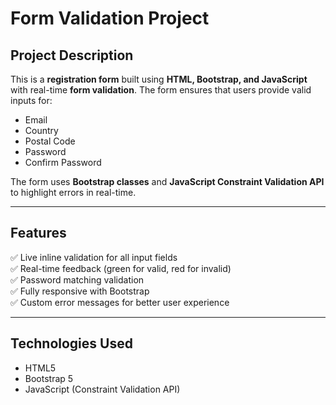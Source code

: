 #  Form Validation Project

## Project Description
This is a **registration form** built using **HTML, Bootstrap, and JavaScript** with real-time **form validation**. The form ensures that users provide valid inputs for:
- Email
- Country
- Postal Code
- Password
- Confirm Password

The form uses **Bootstrap classes** and **JavaScript Constraint Validation API** to highlight errors in real-time.

---

##  Features
✅ Live inline validation for all input fields  
✅ Real-time feedback (green for valid, red for invalid)  
✅ Password matching validation  
✅ Fully responsive with Bootstrap  
✅ Custom error messages for better user experience  

---

##  Technologies Used
- HTML5  
- Bootstrap 5  
- JavaScript (Constraint Validation API)  


